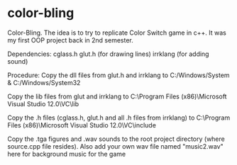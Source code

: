 # color-bling
Color-Bling. The idea is to try to replicate Color Switch game in c++. 
It was my first OOP project back in 2nd semester.

Dependencies: 
cglass.h
glut.h (for drawing lines)
irrklang (for adding sound)

Procedure:
Copy the dll files from glut.h and irrklang to C:/Windows/System & C:/Windows/System32

Copy the lib files from glut and irrklang to C:\Program Files (x86)\Microsoft Visual Studio 12.0\VC\lib

Copy the .h files (cglass.h, glut.h and all .h files from irrklang) to C:\Program Files (x86)\Microsoft Visual Studio 12.0\VC\include

Copy the .tga figures and .wav sounds to the root project directory (where source.cpp file resides). Also add your own wav file named "music2.wav" here for background music for the game



